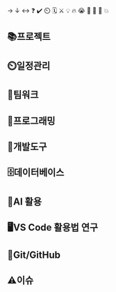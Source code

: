 → ↓ ↔ ❓ ✔️ ⏲️ 🗓️ ⚔️ 💡 🔥 😭 👏 🎵 🚨 💥

## 📚프로젝트


## ⏲️일정관리


## 🤝팀워크


## 📝프로그래밍


## 🚀개발도구


## 🗄️데이터베이스


## 🧠AI 활용


## 🖥️VS Code 활용법 연구


## 💾Git/GitHub


## ⚠️이슈

